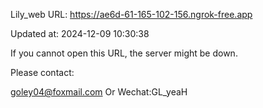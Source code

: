 Lily_web URL: https://ae6d-61-165-102-156.ngrok-free.app

Updated at: 2024-12-09 10:30:38

If you cannot open this URL, the server might be down.

Please contact: 

goley04@foxmail.com Or Wechat:GL_yeaH
